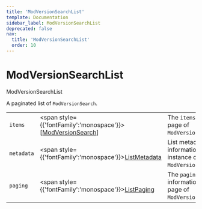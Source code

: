 ```yaml
---
title: 'ModVersionSearchList'
template: Documentation
sidebar_label: ModVersionSearchList
deprecated: false
nav:
  title: 'ModVersionSearchList'
  order: 10
---
```


# ModVersionSearchList

<div style={{'fontFamily':'monospace'}}><span style={{'fontSize':'1.5rem','fontWeight':500}}>ModVersionSearchList</span></div>



A paginated list of `ModVersionSearch`.

| | | |
| -- | -- | -- |
| `items` | <span style={{'fontFamily':'monospace'}}>[<a href="/guardrails/docs/reference/graphql/object/ModVersionSearch">ModVersionSearch</a>]</span> | The `items` for this page of `ModVersionSearchList`. |
| `metadata` | <span style={{'fontFamily':'monospace'}}><a href="/guardrails/docs/reference/graphql/object/ListMetadata">ListMetadata</a></span> | List metadata information for the instance of `ModVersionSearchList`. |
| `paging` | <span style={{'fontFamily':'monospace'}}><a href="/guardrails/docs/reference/graphql/object/ListPaging">ListPaging</a></span> | The `paging` information for this page of `ModVersionSearchList`. |